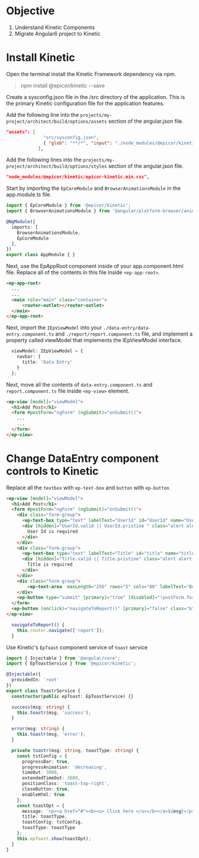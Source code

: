 # Objective
1. Understand Kinetic Components
2. Migrate Angular6 project to Kinetic

# Install Kinetic
Open the terminal install the Kinetic Framework dependency via npm. 
> npm install @epicor/kinetic --save

Create a sysconfig.json file in the /src directory of the application. This is the primary Kinetic configuration file for the application features.

Add the following line into the `projects/my-project/architect/build/options/assets` section of the angular.json file. 
```json
"assets": [
              "src/sysconfig.json",
              { "glob": "**/*", "input": "./node_modules/@epicor/kinetic/assets/", "output": "/assets/" }
            ],
```

Add the following lines into the `projects/my-project/architect/build/options/styles` section of the angular.json file. 
```json
"node_modules/@epicor/kinetic/epicor-kinetic.min.css",
```

Start by importing the `EpCoreModule` and `BrowserAnimationsModule` in the app.module.ts file. 
```typescript
import { EpCoreModule } from '@epicor/kinetic';
import { BrowserAnimationsModule } from '@angular/platform-browser/animations';

@NgModule({
  imports: [
    BrowserAnimationsModule,
    EpCoreModule
  ],
})
export class AppModule { }
```

Next, use the EpAppRoot component inside of your app.component.html file. Replace all of the contents in this file inside `<ep-app-root>`.
```html
<ep-app-root>
  ...
  ...
  <main role="main" class="container">
      <router-outlet></router-outlet>
  </main>
</ep-app-root>
``` 

Next, import the `IEpViewModel` into your `./data-entry/data-entry.component.ts` and `./report/report.component.ts` file, and implement a property called viewModel that implements the IEpViewModel interface. 
```typescript
  viewModel: IEpViewModel = {
    navbar: {
      title: 'Data Entry'
    }
  };
```

Next, move all the contents of `data-entry.component.ts` and `report.component.ts` file inside `<ep-view>` element. 
```html
<ep-view [model]="viewModel">
  <h1>Add Post</h1>
  <form #postForm="ngForm" (ngSubmit)="onSubmit()">
    ...
    ...
  </form>
</ep-view>
```

# Change DataEntry component controls to Kinetic
Replace all the `textbox` with `ep-text-box` and `button` with `ep-button`
```html
<ep-view [model]="viewModel">
  <h1>Add Post</h1>
  <form #postForm="ngForm" (ngSubmit)="onSubmit()">
    <div class="form-group">
      <ep-text-box type="text" labelText="UserId" id="UserId" name="UserId" required [(ngModel)] = "data.userId" #UserId="ngModel"></ep-text-box>
      <div [hidden]="UserId.valid || UserId.pristine " class="alert alert-danger">
        User Id is required
      </div>
    </div>
    <div class="form-group">
      <ep-text-box type="text" labelText="Title" id="title" name="title" required  [(ngModel)] = "data.title" #Title="ngModel"></ep-text-box>
      <div [hidden]="Title.valid || Title.pristine" class="alert alert-danger">
        Title is required
      </div>
    </div>
    <div class="form-group">
        <ep-text-area  maxLength="256" rows="5" cols="80" labelText="Body" id="body" name="body" rows="5" [(ngModel)] = "data.body"></ep-text-area>
    </div>
    <ep-button type="submit" [primary]="true" [disabled]="!postForm.form.valid">Submit</ep-button>
  </form>
  <ep-button (onclick)="navigateToReport()" [primary]="false" class="btn-block">Navigate to Report</ep-button>
</ep-view>
```
```typescript
  navigateToReport() {
    this.router.navigate(['report']);
  }
```

Use Kinetic's `EpToast` component service of `toast` service 
```typescript
import { Injectable } from '@angular/core';
import { EpToastService } from '@epicor/kinetic';

@Injectable({
  providedIn: 'root'
})
export class ToastrService {
  constructor(public epToast: EpToastService) {}

  success(msg: string) {
    this.toastr(msg, 'success');
  }

  error(msg: string) {
    this.toastr(msg, 'error');
  }

  private toastr(msg: string, toastType: string) {
    const tstConfig = {
      progressBar: true,
      progressAnimation: 'decreasing',
      timeOut: 3000,
      extendedTimeOut: 3000,
      positionClass: 'toast-top-right',
      closeButton: true,
      enableHtml: true
    };
    const toastOpt = {
      message: `<p><a href="#"><b><u> Click here </u></b></a>${msg}</p>`,
      title: toastType,
      toastConfig: tstConfig,
      toastType: toastType
    };
    this.epToast.show(toastOpt);
  }
}
```